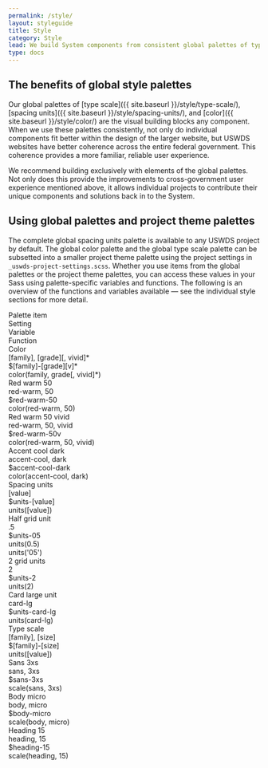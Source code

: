 ```yaml
---
permalink: /style/
layout: styleguide
title: Style
category: Style
lead: We build System components from consistent global palettes of type scale, spacing units, and color. Your project’s custom theme palette provides a subset of the global palettes tailored to your project’s needs.
type: docs
---
```


## The benefits of global style palettes

Our global palettes of [type scale]({{ site.baseurl }}/style/type-scale/), [spacing units]({{ site.baseurl }}/style/spacing-units/), and [color]({{ site.baseurl }}/style/color/) are the visual building blocks any component. When we use these palettes consistently, not only do individual components fit better within the design of the larger website, but USWDS websites have better coherence across the entire federal government. This coherence provides a more familiar, reliable user experience.

We recommend building exclusively with elements of the global palettes. Not only does this provide the improvements to cross-government user experience mentioned above, it allows individual projects to contribute their unique components and solutions back in to the System.

## Using global palettes and project theme palettes

The complete global spacing units palette is available to any USWDS project by default. The global color palette and the global type scale palette can be subsetted into a smaller project theme palette using the project settings in `_uswds-project-settings.scss`. Whether you use items from the global palettes or the project theme palettes, you can access these values in your Sass using palette-specific variables and functions. The following is an overview of the functions and variables available — see the individual style sections for more detail.

<div class="grid-row font-sans-3xs text-bold border-bottom border-base-light padding-bottom-05">
  <div class="grid-col-2">Palette item</div>
  <div class="grid-col-3">Setting</div>
  <div class="grid-col-3">Variable</div>
  <div class="grid-col-4">Function</div>
</div>
<div class="grid-row font-sans-3xs padding-y-05 border-bottom border-base-light text-bold margin-top-2">
  <div class="grid-col-2 font-sans-3xs">Color</div>
  <div class="grid-col-3">[family], [grade][, vivid]*</div>
  <div class="grid-col-3">$[family]-[grade][v]*</div>
  <div class="grid-col-4">color(family, grade[, vivid]*)</div>
</div>
<div class="grid-row font-mono-2xs padding-y-05 border-bottom border-base-light">
  <div class="grid-col-2 font-sans-2xs">Red warm 50</div>
  <div class="grid-col-3">red-warm, 50</div>
  <div class="grid-col-3">$red-warm-50</div>
  <div class="grid-col-4">color(red-warm, 50)</div>
</div>
<div class="grid-row font-mono-2xs padding-y-05 border-bottom border-base-light">
  <div class="grid-col-2 font-sans-2xs">Red warm 50 vivid</div>
  <div class="grid-col-3">red-warm, 50, vivid</div>
  <div class="grid-col-3">$red-warm-50v</div>
  <div class="grid-col-4">color(red-warm, 50, vivid)</div>
</div>
<div class="grid-row font-mono-2xs padding-y-05 border-bottom border-base-light">
  <div class="grid-col-2 font-sans-2xs">Accent cool dark</div>
  <div class="grid-col-3">accent-cool, dark</div>
  <div class="grid-col-3">$accent-cool-dark</div>
  <div class="grid-col-4">color(accent-cool, dark)</div>
</div>

<div class="grid-row font-sans-3xs padding-y-05 border-bottom border-base-light text-bold margin-top-2">
  <div class="grid-col-2 font-sans-3xs">Spacing units</div>
  <div class="grid-col-3">[value]</div>
  <div class="grid-col-3">$units-[value]</div>
  <div class="grid-col-4">units([value])</div>
</div>
<div class="grid-row font-mono-2xs padding-y-05 border-bottom border-base-light">
  <div class="grid-col-2 font-sans-2xs">Half grid unit</div>
  <div class="grid-col-3">.5</div>
  <div class="grid-col-3">$units-05</div>
  <div class="grid-col-4">units(0.5)<br/><span class="display-inline-block padding-top-05">units('05')</span></div>
</div>
<div class="grid-row font-mono-2xs padding-y-05 border-bottom border-base-light">
  <div class="grid-col-2 font-sans-2xs">2 grid units</div>
  <div class="grid-col-3">2</div>
  <div class="grid-col-3">$units-2</div>
  <div class="grid-col-4">units(2)</div>
</div>
<div class="grid-row font-mono-2xs padding-y-05 border-bottom border-base-light">
  <div class="grid-col-2 font-sans-2xs">Card large unit</div>
  <div class="grid-col-3">card-lg</div>
  <div class="grid-col-3">$units-card-lg</div>
  <div class="grid-col-4">units(card-lg)</div>
</div>

<div class="grid-row font-sans-3xs padding-y-05 border-bottom border-base-light text-bold margin-top-2">
  <div class="grid-col-2 font-sans-3xs">Type scale</div>
  <div class="grid-col-3">[family], [size]</div>
  <div class="grid-col-3">$[family]-[size]</div>
  <div class="grid-col-4">units([value])</div>
</div>
<div class="grid-row font-mono-2xs padding-y-05 border-bottom border-base-light">
  <div class="grid-col-2 font-sans-2xs">Sans 3xs</div>
  <div class="grid-col-3">sans, 3xs</div>
  <div class="grid-col-3">$sans-3xs</div>
  <div class="grid-col-4">scale(sans, 3xs)</div>
</div>
<div class="grid-row font-mono-2xs padding-y-05 border-bottom border-base-light">
  <div class="grid-col-2 font-sans-2xs">Body micro</div>
  <div class="grid-col-3">body, micro</div>
  <div class="grid-col-3">$body-micro</div>
  <div class="grid-col-4">scale(body, micro)</div>
</div>
<div class="grid-row font-mono-2xs padding-y-05 border-bottom border-base-light">
  <div class="grid-col-2 font-sans-2xs">Heading 15</div>
  <div class="grid-col-3">heading, 15</div>
  <div class="grid-col-3">$heading-15</div>
  <div class="grid-col-4">scale(heading, 15)</div>
</div>
